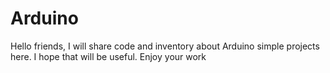 # Arduino
Hello  friends, I will share code and inventory about Arduino simple projects here. I hope that will be useful. Enjoy your work
